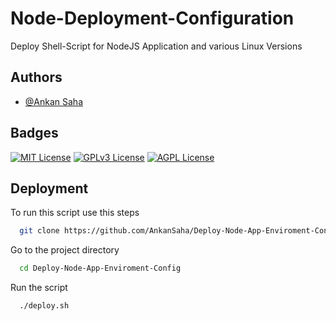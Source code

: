 # Node-Deployment-Configuration

Deploy Shell-Script for NodeJS Application and various Linux Versions

## Authors

- [@Ankan Saha](https://ankansaha.tech)

## Badges

[![MIT License](https://img.shields.io/badge/License-MIT-green.svg)](https://choosealicense.com/licenses/mit/)
[![GPLv3 License](https://img.shields.io/badge/License-GPL%20v3-yellow.svg)](https://opensource.org/licenses/)
[![AGPL License](https://img.shields.io/badge/license-AGPL-blue.svg)](http://www.gnu.org/licenses/agpl-3.0)

## Deployment

To run this script use this steps

```bash
  git clone https://github.com/AnkanSaha/Deploy-Node-App-Enviroment-Config.git
```
Go to the project directory

```bash
  cd Deploy-Node-App-Enviroment-Config
```

Run the script

```bash
  ./deploy.sh
```

